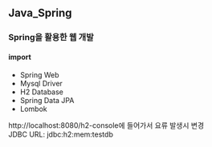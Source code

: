 ## Java_Spring
  ###  Spring을 활용한 웹 개발


#### import
- Spring Web
- Mysql Driver
- H2 Database
- Spring Data JPA
- Lombok


http://localhost:8080/h2-console에 들어가서 요류 발생시 변경       
JDBC URL: jdbc:h2:mem:testdb
